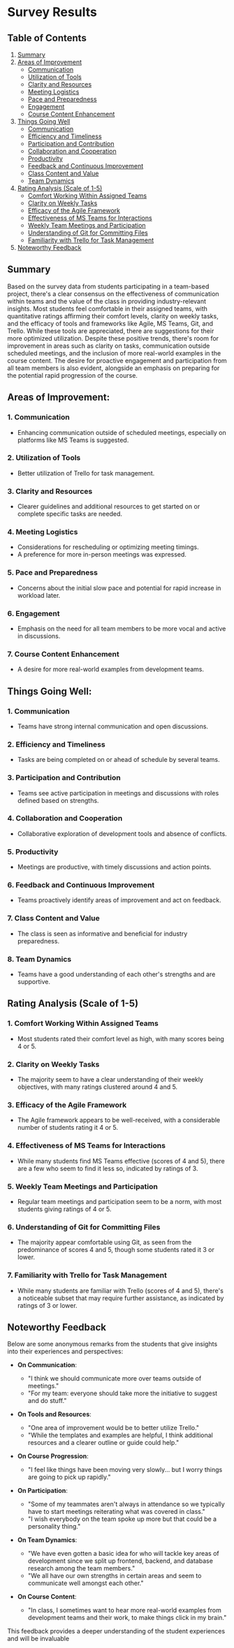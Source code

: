 
# Survey Results

## Table of Contents
1. [Summary](#summary)
2. [Areas of Improvement](#areas-of-improvement)
   * [Communication](#1-communication)
   * [Utilization of Tools](#2-utilization-of-tools)
   * [Clarity and Resources](#3-clarity-and-resources)
   * [Meeting Logistics](#4-meeting-logistics)
   * [Pace and Preparedness](#5-pace-and-preparedness)
   * [Engagement](#6-engagement)
   * [Course Content Enhancement](#7-course-content-enhancement)
3. [Things Going Well](#things-going-well)
   * [Communication](#1-communication-1)
   * [Efficiency and Timeliness](#2-efficiency-and-timeliness)
   * [Participation and Contribution](#3-participation-and-contribution)
   * [Collaboration and Cooperation](#4-collaboration-and-cooperation)
   * [Productivity](#5-productivity)
   * [Feedback and Continuous Improvement](#6-feedback-and-continuous-improvement)
   * [Class Content and Value](#7-class-content-and-value)
   * [Team Dynamics](#8-team-dynamics)
4. [Rating Analysis (Scale of 1-5)](#rating-analysis-scale-of-1-5)
   * [Comfort Working Within Assigned Teams](#1-comfort-working-within-assigned-teams)
   * [Clarity on Weekly Tasks](#2-clarity-on-weekly-tasks)
   * [Efficacy of the Agile Framework](#3-efficacy-of-the-agile-framework)
   * [Effectiveness of MS Teams for Interactions](#4-effectiveness-of-ms-teams-for-interactions)
   * [Weekly Team Meetings and Participation](#5-weekly-team-meetings-and-participation)
   * [Understanding of Git for Committing Files](#6-understanding-of-git-for-committing-files)
   * [Familiarity with Trello for Task Management](#7-familiarity-with-trello-for-task-management)
5. [Noteworthy Feedback](#noteworthy-feedback)

## Summary

Based on the survey data from students participating in a team-based project, there's a clear consensus on the effectiveness of communication within teams and the value of the class in providing industry-relevant insights. Most students feel comfortable in their assigned teams, with quantitative ratings affirming their comfort levels, clarity on weekly tasks, and the efficacy of tools and frameworks like Agile, MS Teams, Git, and Trello. While these tools are appreciated, there are suggestions for their more optimized utilization. Despite these positive trends, there's room for improvement in areas such as clarity on tasks, communication outside scheduled meetings, and the inclusion of more real-world examples in the course content. The desire for proactive engagement and participation from all team members is also evident, alongside an emphasis on preparing for the potential rapid progression of the course.

## Areas of Improvement:

### 1. **Communication**
   - Enhancing communication outside of scheduled meetings, especially on platforms like MS Teams is suggested.

### 2. **Utilization of Tools**
   - Better utilization of Trello for task management.

### 3. **Clarity and Resources**
   - Clearer guidelines and additional resources to get started on or complete specific tasks are needed.

### 4. **Meeting Logistics**
   - Considerations for rescheduling or optimizing meeting timings.
   - A preference for more in-person meetings was expressed.

### 5. **Pace and Preparedness**
   - Concerns about the initial slow pace and potential for rapid increase in workload later.

### 6. **Engagement**
   - Emphasis on the need for all team members to be more vocal and active in discussions.

### 7. **Course Content Enhancement**
   - A desire for more real-world examples from development teams.

## Things Going Well:

### 1. **Communication**
   - Teams have strong internal communication and open discussions.

### 2. **Efficiency and Timeliness**
   - Tasks are being completed on or ahead of schedule by several teams.

### 3. **Participation and Contribution**
   - Teams see active participation in meetings and discussions with roles defined based on strengths.

### 4. **Collaboration and Cooperation**
   - Collaborative exploration of development tools and absence of conflicts.

### 5. **Productivity**
   - Meetings are productive, with timely discussions and action points.

### 6. **Feedback and Continuous Improvement**
   - Teams proactively identify areas of improvement and act on feedback.

### 7. **Class Content and Value**
   - The class is seen as informative and beneficial for industry preparedness.

### 8. **Team Dynamics**
   - Teams have a good understanding of each other's strengths and are supportive.


## Rating Analysis (Scale of 1-5)

### 1. **Comfort Working Within Assigned Teams**
   - Most students rated their comfort level as high, with many scores being 4 or 5.

### 2. **Clarity on Weekly Tasks**
   - The majority seem to have a clear understanding of their weekly objectives, with many ratings clustered around 4 and 5.

### 3. **Efficacy of the Agile Framework**
   - The Agile framework appears to be well-received, with a considerable number of students rating it 4 or 5.

### 4. **Effectiveness of MS Teams for Interactions**
   - While many students find MS Teams effective (scores of 4 and 5), there are a few who seem to find it less so, indicated by ratings of 3.

### 5. **Weekly Team Meetings and Participation**
   - Regular team meetings and participation seem to be a norm, with most students giving ratings of 4 or 5.

### 6. **Understanding of Git for Committing Files**
   - The majority appear comfortable using Git, as seen from the predominance of scores 4 and 5, though some students rated it 3 or lower.

### 7. **Familiarity with Trello for Task Management**
   - While many students are familiar with Trello (scores of 4 and 5), there's a noticeable subset that may require further assistance, as indicated by ratings of 3 or lower.


## Noteworthy Feedback

Below are some anonymous remarks from the students that give insights into their experiences and perspectives:

- **On Communication**: 
  - "I think we should communicate more over teams outside of meetings."
  - "For my team: everyone should take more the initiative to suggest and do stuff."

- **On Tools and Resources**:
  - "One area of improvement would be to better utilize Trello."
  - "While the templates and examples are helpful, I think additional resources and a clearer outline or guide could help."

- **On Course Progression**:
  - "I feel like things have been moving very slowly... but I worry things are going to pick up rapidly."

- **On Participation**:
  - "Some of my teammates aren't always in attendance so we typically have to start meetings reiterating what was covered in class."
  - "I wish everybody on the team spoke up more but that could be a personality thing."

- **On Team Dynamics**:
  - "We have even gotten a basic idea for who will tackle key areas of development since we split up frontend, backend, and database research among the team members."
  - "We all have our own strengths in certain areas and seem to communicate well amongst each other."

- **On Course Content**:
  - "In class, I sometimes want to hear more real-world examples from development teams and their work, to make things click in my brain."

This feedback provides a deeper understanding of the student experiences and will be invaluable
